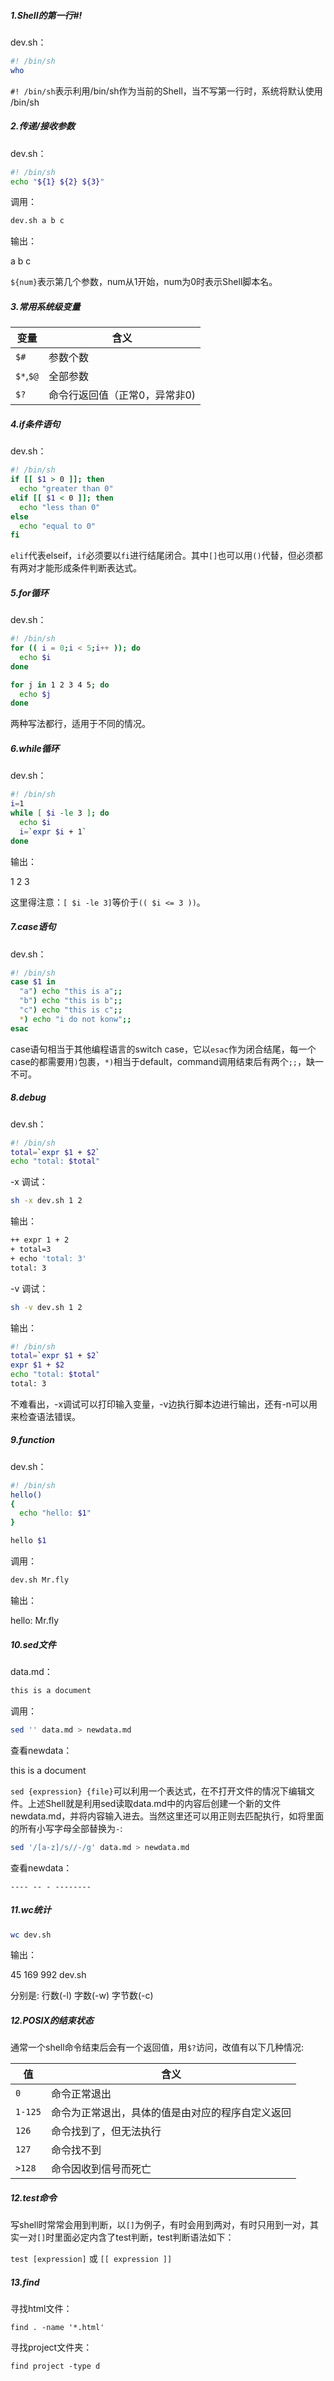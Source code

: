 ##### 1.Shell的第一行#!

dev.sh：

```sh
#! /bin/sh
who
```

`#! /bin/sh`表示利用/bin/sh作为当前的Shell，当不写第一行时，系统将默认使用 /bin/sh

##### 2.传递/接收参数

dev.sh：

```sh
#! /bin/sh
echo "${1} ${2} ${3}"
```

调用：

```sh
dev.sh a b c
```

输出：

a b c

`${num}`表示第几个参数，num从1开始，num为0时表示Shell脚本名。

##### 3.常用系统级变量

|变量|含义|
|---|---|
|`$#`|参数个数|
|`$*`,`$@`|全部参数|
|`$?`|命令行返回值（正常0，异常非0)|

##### 4.if条件语句

dev.sh：

```sh
#! /bin/sh
if [[ $1 > 0 ]]; then
  echo "greater than 0"
elif [[ $1 < 0 ]]; then
  echo "less than 0"
else
  echo "equal to 0"
fi
```

`elif`代表elseif，`if`必须要以`fi`进行结尾闭合。其中`[]`也可以用`()`代替，但必须都有两对才能形成条件判断表达式。

##### 5.for循环

dev.sh：

```sh
#! /bin/sh
for (( i = 0;i < 5;i++ )); do
  echo $i
done

for j in 1 2 3 4 5; do
  echo $j
done
```

两种写法都行，适用于不同的情况。

##### 6.while循环

dev.sh：

```sh
#! /bin/sh
i=1
while [ $i -le 3 ]; do
  echo $i
  i=`expr $i + 1`
done
```

输出：

1
2
3

这里得注意：`[ $i -le 3]`等价于`(( $i <= 3 ))`。

##### 7.case语句

dev.sh：

```sh
#! /bin/sh
case $1 in
  "a") echo "this is a";;
  "b") echo "this is b";;
  "c") echo "this is c";;
  *) echo "i do not konw";;
esac
```

case语句相当于其他编程语言的switch case，它以`esac`作为闭合结尾，每一个case的都需要用`)`包裹，`*)`相当于default，command调用结束后有两个`;;`，缺一不可。

##### 8.debug 

dev.sh：

```sh
#! /bin/sh
total=`expr $1 + $2`
echo "total: $total"
```

-x 调试：

```sh
sh -x dev.sh 1 2
```

输出：

```sh
++ expr 1 + 2
+ total=3
+ echo 'total: 3'
total: 3
```

-v 调试：

```sh
sh -v dev.sh 1 2
```

输出：

```sh
#! /bin/sh
total=`expr $1 + $2`
expr $1 + $2
echo "total: $total"
total: 3
```

不难看出，-x调试可以打印输入变量，-v边执行脚本边进行输出，还有-n可以用来检查语法错误。

##### 9.function

dev.sh：

```sh
#! /bin/sh
hello()
{
  echo "hello: $1"
}

hello $1
```

调用：

```sh
dev.sh Mr.fly
```

输出：

hello: Mr.fly

##### 10.sed文件

data.md：

```sh
this is a document
```

调用：

```sh
sed '' data.md > newdata.md
```

查看newdata：

this is a document

`sed {expression} {file}`可以利用一个表达式，在不打开文件的情况下编辑文件。上述Shell就是利用sed读取data.md中的内容后创建一个新的文件newdata.md，并将内容输入进去。当然这里还可以用正则去匹配执行，如将里面的所有小写字母全部替换为`-`:

```sh
sed '/[a-z]/s//-/g' data.md > newdata.md
```

查看newdata：

`---- -- - --------`


##### 11.wc统计

```sh
wc dev.sh
```

输出：

45     169     992 dev.sh

分别是: 行数(-l) 字数(-w) 字节数(-c)

##### 12.POSIX的结束状态

通常一个shell命令结束后会有一个返回值，用`$?`访问，改值有以下几种情况:

|值|含义|
|---|---|
|`0`|命令正常退出|
|`1-125`|命令为正常退出，具体的值是由对应的程序自定义返回|
|`126`|命令找到了，但无法执行|
|`127`|命令找不到|
|`>128`|命令因收到信号而死亡|

##### 12.test命令

写shell时常常会用到判断，以`[]`为例子，有时会用到两对，有时只用到一对，其实一对`[]`时里面必定内含了test判断，test判断语法如下：

`test [expression]` 或 `[[ expression ]]`

##### 13.find

寻找html文件：

```
find . -name '*.html'
```

寻找project文件夹：

```
find project -type d
```
